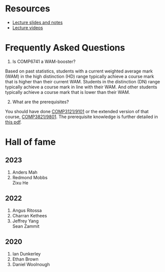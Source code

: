 # Resources

* [Lecture slides and notes](https://github.com/serggasp/comp6741/releases)
* [Lecture videos](https://youtube.com/playlist?list=PLYIsMYyPmqvv5Hmak1dvf2ZNHdnK3zFf9&feature=shared)

# Frequently Asked Questions

1. Is COMP6741 a WAM-booster?
  
  Based on past statistics, students with a current weighted average mark (WAM) in the high distinction (HD) range typically achieve a course mark that is higher than their current WAM. Students in the distinction (DN) range typically achieve a course mark in line with their WAM. And other students typically achieve a course mark that is lower than their WAM.
  
2. What are the prerequisites?
  
  You should have done [COMP3121/9101](https://www.handbook.unsw.edu.au/undergraduate/courses/2024/COMP3121) or the extended version of that course, [COMP3821/9801](https://www.handbook.unsw.edu.au/undergraduate/courses/2024/COMP3821). The prerequisite knowledge is further detailed in [this pdf](./prereq.pdf).
  
# Hall of fame

## 2023
1. Anders Mah
2. Redmond Mobbs  
Zixu He

## 2022
1. Angus Ritossa
2. Charran Kethees
3. Jeffrey Yang  
Sean Zammit

## 2020
1. Ian Dunkerley
2. Ethan Brown
3. Daniel Woolnough

